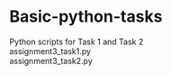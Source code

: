 # Basic-python-tasks
Python scripts for Task 1 and Task 2
<br>
assignment3_task1.py
<br>
assignment3_task2.py
